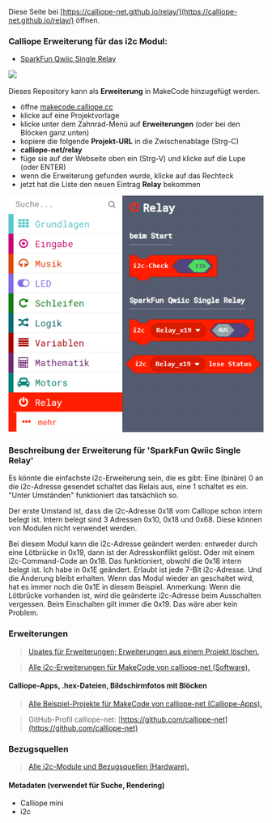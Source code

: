 
Diese Seite bei [https://calliope-net.github.io/relay/](https://calliope-net.github.io/relay/) öffnen.

### Calliope Erweiterung für das i2c Modul:

* [SparkFun Qwiic Single Relay](https://www.sparkfun.com/products/15093)

![](https://cdn.sparkfun.com//assets/parts/1/3/4/5/1/15093-SparkFun_Qwiic_Single_Relay-01.jpg)

Dieses Repository kann als **Erweiterung** in MakeCode hinzugefügt werden.

* öffne [makecode.calliope.cc](https://makecode.calliope.cc)
* klicke auf eine Projektvorlage
* klicke unter dem Zahnrad-Menü auf **Erweiterungen** (oder bei den Blöcken ganz unten)
* kopiere die folgende **Projekt-URL** in die Zwischenablage (Strg-C)
* **calliope-net/relay**
* füge sie auf der Webseite oben ein (Strg-V) und klicke auf die Lupe (oder ENTER)
* wenn die Erweiterung gefunden wurde, klicke auf das Rechteck
* jetzt hat die Liste den neuen Eintrag **Relay** bekommen

![](blocks.png)

### Beschreibung der Erweiterung für 'SparkFun Qwiic Single Relay'

Es könnte die einfachste i2c-Erweiterung sein, die es gibt: Eine (binäre) 0 an die i2c-Adresse gesendet schaltet das Relais aus, eine 1 schaltet es ein.
"Unter Umständen" funktioniert das tatsächlich so.

Der erste Umstand ist, dass die i2c-Adresse 0x18 vom Calliope schon intern belegt ist. Intern belegt sind 3 Adressen 0x10, 0x18 und 0x68. 
Diese können von Modulen nicht verwendet werden.

Bei diesem Modul kann die i2c-Adresse geändert werden: entweder durch eine Lötbrücke in 0x19, dann ist der Adresskonflikt gelöst.
Oder mit einem i2c-Command-Code an 0x18. Das funktioniert, obwohl die 0x18 intern belegt ist. Ich habe in 0x1E geändert. Erlaubt ist jede 7-Bit i2c-Adresse.
Und die Änderung bleibt erhalten. Wenn das Modul wieder an geschaltet wird, hat es immer noch die 0x1E in diesem Beispiel.
Anmerkung: Wenn die Lötbrücke vorhanden ist, wird die geänderte i2c-Adresse beim Ausschalten vergessen. Beim Einschalten gilt immer die 0x19. Das wäre aber kein Problem.






### Erweiterungen

> [Upates für Erweiterungen; Erweiterungen aus einem Projekt löschen.](https://calliope-net.github.io/i2c-liste#updates)

> [Alle i2c-Erweiterungen für MakeCode von calliope-net (Software).](https://calliope-net.github.io/i2c-liste#erweiterungen)

#### Calliope-Apps, .hex-Dateien, Bildschirmfotos mit Blöcken

> [Alle Beispiel-Projekte für MakeCode von calliope-net (Calliope-Apps).](https://calliope-net.github.io/i2c-liste#programmierbeispiele)

> GitHub-Profil calliope-net: [https://github.com/calliope-net](https://github.com/calliope-net)

### Bezugsquellen

> [Alle i2c-Module und Bezugsquellen (Hardware).](https://calliope-net.github.io/i2c-liste#bezugsquellen)

#### Metadaten (verwendet für Suche, Rendering)

* Calliope mini
* i2c

